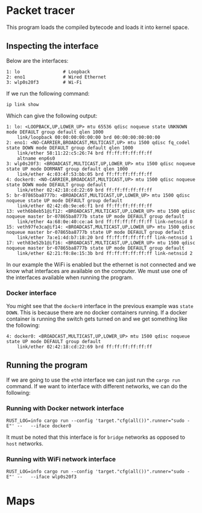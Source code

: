 # Packet tracer

This program loads the compiled bytecode and loads it into kernel space. 

## Inspecting the interface

Below are the interfaces:

```
1: lo                # Loopback
2: eno1              # Wired Ethernet
3: wlp0s20f3         # Wi-Fi
```

If we run the following command:

```
ip link show
```

Which can give the following output:

```
1: lo: <LOOPBACK,UP,LOWER_UP> mtu 65536 qdisc noqueue state UNKNOWN mode DEFAULT group default qlen 1000
    link/loopback 00:00:00:00:00:00 brd 00:00:00:00:00:00
2: eno1: <NO-CARRIER,BROADCAST,MULTICAST,UP> mtu 1500 qdisc fq_codel state DOWN mode DEFAULT group default qlen 1000
    link/ether 58:11:22:c5:26:74 brd ff:ff:ff:ff:ff:ff
    altname enp6s0
3: wlp0s20f3: <BROADCAST,MULTICAST,UP,LOWER_UP> mtu 1500 qdisc noqueue state UP mode DORMANT group default qlen 1000
    link/ether 4c:03:4f:53:bb:05 brd ff:ff:ff:ff:ff:ff
4: docker0: <NO-CARRIER,BROADCAST,MULTICAST,UP> mtu 1500 qdisc noqueue state DOWN mode DEFAULT group default 
    link/ether 02:42:18:cd:22:69 brd ff:ff:ff:ff:ff:ff
5: br-07865ba8777b: <BROADCAST,MULTICAST,UP,LOWER_UP> mtu 1500 qdisc noqueue state UP mode DEFAULT group default 
    link/ether 02:42:db:9e:e6:f1 brd ff:ff:ff:ff:ff:ff
13: veth6b8eb51@if12: <BROADCAST,MULTICAST,UP,LOWER_UP> mtu 1500 qdisc noqueue master br-07865ba8777b state UP mode DEFAULT group default 
    link/ether 4a:68:0e:40:ce:a4 brd ff:ff:ff:ff:ff:ff link-netnsid 0
15: veth97fe3ca@if14: <BROADCAST,MULTICAST,UP,LOWER_UP> mtu 1500 qdisc noqueue master br-07865ba8777b state UP mode DEFAULT group default 
    link/ether 7a:e1:4d:b7:18:20 brd ff:ff:ff:ff:ff:ff link-netnsid 1
17: veth83e52b1@if16: <BROADCAST,MULTICAST,UP,LOWER_UP> mtu 1500 qdisc noqueue master br-07865ba8777b state UP mode DEFAULT group default 
    link/ether 62:21:f0:8e:15:3b brd ff:ff:ff:ff:ff:ff link-netnsid 2
```

In our example the WiFi is enabled but the ethernet is not connected and we know what interfaces are available on the computer. We must use one of the interfaces available when running the program.

### Docker interface

You might see that the `docker0` interface in the previous example was `state DOWN`. This is because there are no docker containers running. If a docker container is running the switch gets turned on and we get something like the following:

```
4: docker0: <BROADCAST,MULTICAST,UP,LOWER_UP> mtu 1500 qdisc noqueue state UP mode DEFAULT group default 
    link/ether 02:42:18:cd:22:69 brd ff:ff:ff:ff:ff:ff
```

## Running the program

If we are going to use the `eth0` interface we can just run the `cargo run` command. If we want to interface with different networks, we can do the following:

### Running with Docker network interface

```
RUST_LOG=info cargo run --config 'target."cfg(all())".runner="sudo -E"' --   --iface docker0
```

It must be noted that this interface is for `bridge` networks as opposed to `host` networks. 

### Running with WiFi network interface

```
RUST_LOG=info cargo run --config 'target."cfg(all())".runner="sudo -E"' --   --iface wlp0s20f3
```

# Maps
